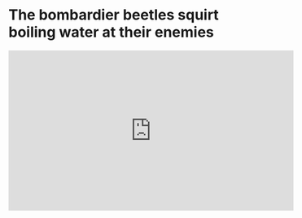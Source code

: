 # The bombardier beetles squirt boiling water at their enemies

<iframe width="560" height="315" src="https://www.youtube-nocookie.com/embed/BWwgLS5tK80" title="YouTube video player" frameborder="0" allow="accelerometer; autoplay; clipboard-write; encrypted-media; gyroscope; picture-in-picture; web-share" allowfullscreen></iframe>